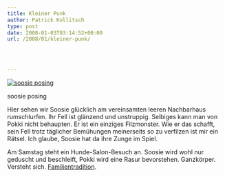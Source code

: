 ```yaml
---
title: Kleiner Punk
author: Patrick Kollitsch
type: post
date: 2008-01-03T03:14:52+00:00
url: /2008/01/kleiner-punk/




---
```

<div class="flickr">
  <a href="http://www.flickr.com/photos/schreibblogade/2162697371/" title="soosie posing"><img src="//farm3.static.flickr.com/2196/2162697371_d9135c35ce.jpg" alt="soosie posing" /></a></p> 
  
  <p>
    soosie posing
  </p>
</div>

Hier sehen wir Soosie gl&uuml;cklich am vereinsamten leeren Nachbarhaus rumschlurfen. Ihr Fell ist gl&auml;nzend und unstruppig. Selbiges kann man von Pokki nicht behaupten. Er ist ein einziges Filzmonster. Wie er das schafft, sein Fell trotz t&auml;glicher Bem&uuml;hungen meinerseits so zu verfilzen ist mir ein R&auml;tsel. Ich glaube, Soosie hat da ihre Zunge im Spiel. 

Am Samstag steht ein Hunde-Salon-Besuch an. Soosie wird wohl nur geduscht und beschleift, Pokki wird eine Rasur bevorstehen. Ganzk&ouml;rper. Versteht sich. [Familientradition][1].

 [1]: http://flickr.com/photos/schreibblogade/2141627816/